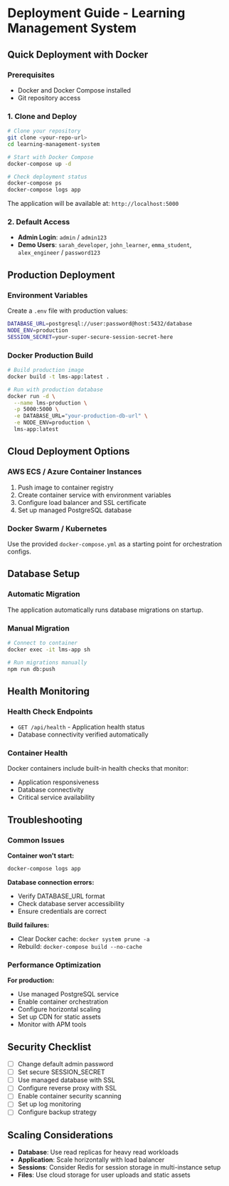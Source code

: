 # Deployment Guide - Learning Management System

## Quick Deployment with Docker

### Prerequisites
- Docker and Docker Compose installed
- Git repository access

### 1. Clone and Deploy
```bash
# Clone your repository
git clone <your-repo-url>
cd learning-management-system

# Start with Docker Compose
docker-compose up -d

# Check deployment status
docker-compose ps
docker-compose logs app
```

The application will be available at: `http://localhost:5000`

### 2. Default Access
- **Admin Login**: `admin` / `admin123`
- **Demo Users**: `sarah_developer`, `john_learner`, `emma_student`, `alex_engineer` / `password123`

## Production Deployment

### Environment Variables
Create a `.env` file with production values:
```bash
DATABASE_URL=postgresql://user:password@host:5432/database
NODE_ENV=production
SESSION_SECRET=your-super-secure-session-secret-here
```

### Docker Production Build
```bash
# Build production image
docker build -t lms-app:latest .

# Run with production database
docker run -d \
  --name lms-production \
  -p 5000:5000 \
  -e DATABASE_URL="your-production-db-url" \
  -e NODE_ENV=production \
  lms-app:latest
```

## Cloud Deployment Options

### AWS ECS / Azure Container Instances
1. Push image to container registry
2. Create container service with environment variables
3. Configure load balancer and SSL certificate
4. Set up managed PostgreSQL database

### Docker Swarm / Kubernetes
Use the provided `docker-compose.yml` as a starting point for orchestration configs.

## Database Setup

### Automatic Migration
The application automatically runs database migrations on startup.

### Manual Migration
```bash
# Connect to container
docker exec -it lms-app sh

# Run migrations manually
npm run db:push
```

## Health Monitoring

### Health Check Endpoints
- `GET /api/health` - Application health status
- Database connectivity verified automatically

### Container Health
Docker containers include built-in health checks that monitor:
- Application responsiveness
- Database connectivity
- Critical service availability

## Troubleshooting

### Common Issues

**Container won't start:**
```bash
docker-compose logs app
```

**Database connection errors:**
- Verify DATABASE_URL format
- Check database server accessibility
- Ensure credentials are correct

**Build failures:**
- Clear Docker cache: `docker system prune -a`
- Rebuild: `docker-compose build --no-cache`

### Performance Optimization

**For production:**
- Use managed PostgreSQL service
- Enable container orchestration
- Configure horizontal scaling
- Set up CDN for static assets
- Monitor with APM tools

## Security Checklist

- [ ] Change default admin password
- [ ] Set secure SESSION_SECRET
- [ ] Use managed database with SSL
- [ ] Configure reverse proxy with SSL
- [ ] Enable container security scanning
- [ ] Set up log monitoring
- [ ] Configure backup strategy

## Scaling Considerations

- **Database**: Use read replicas for heavy read workloads
- **Application**: Scale horizontally with load balancer
- **Sessions**: Consider Redis for session storage in multi-instance setup
- **Files**: Use cloud storage for user uploads and static assets